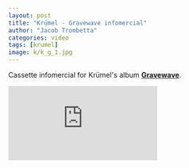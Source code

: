 ```yaml
---
layout: post
title: "Krümel - Gravewave infomercial"
author: "Jacob Trombetta"
categories: video
tags: [krumel]
image: k/k_g_1.jpg
---
```


Cassette infomercial for Krümel's album [**Gravewave**](https://discretespectrum.bandcamp.com/album/gravewave).

<div class="video">
  <iframe src="https://www.youtube.com/embed/rQZO-vQgDEE" frameborder="0" allow="accelerometer; autoplay; encrypted-media; gyroscope; picture-in-picture" allowfullscreen></iframe>
</div>
